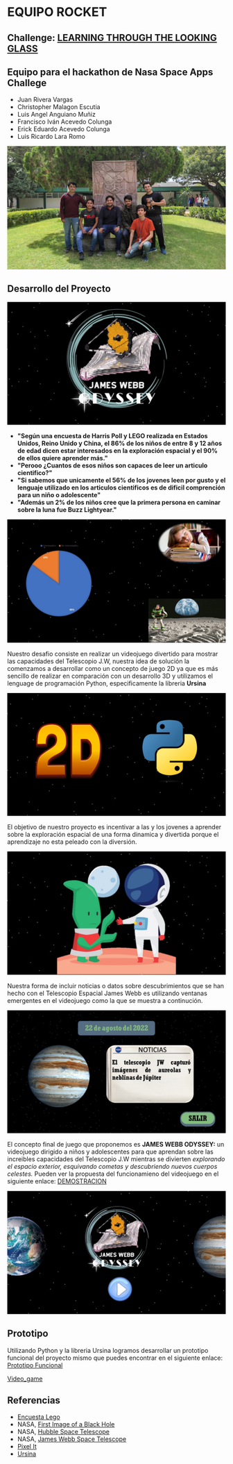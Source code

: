 # EQUIPO ROCKET
## **Challenge:** [LEARNING THROUGH THE LOOKING GLASS](https://2022.spaceappschallenge.org/challenges/2022-challenges/through-the-looking-glass/details)

## Equipo para el hackathon de Nasa Space Apps Challege 
- Juan Rivera Vargas
- Christopher Malagon Escutia
- Luis Angel Anguiano Muñiz
- Francisco Iván Acevedo Colunga
- Erick Eduardo Acevedo Colunga
- Luis Ricardo Lara Romo


![Equipo](imagenes/Equipo.jpeg)

## Desarrollo del Proyecto

![portada](imagenes/Pitch_juegoJamesWebbOdyssey/Diapositiva1.JPG)

- **"Según una encuesta de Harris Poll y LEGO realizada en Estados Unidos, Reino Unido y China, el 86% de los niños de entre 8 y 12 años de edad dicen estar interesados en la exploración espacial y el 90% de ellos quiere aprender más."**
- **"Perooo ¿Cuantos de esos niños son capaces de leer un articulo cientifico?"**
- **"Si sabemos que unicamente el 56% de los jovenes leen por gusto y el lenguaje utilizado en los articulos cientificos es de dificil comprención para un niño o adolescente"**
- **"Además  un 2% de los niños cree que la primera persona en caminar sobre la luna fue Buzz Lightyear."**

![datos](imagenes/Pitch_juegoJamesWebbOdyssey/Diapositiva2.JPG)


Nuestro desafio consiste en realizar un videojuego divertido para mostrar las capacidades del Telescopio J.W, nuestra idea de solución la comenzamos a desarrollar como un concepto de juego 2D ya que es más sencillo de realizar en comparación con un desarrollo 3D y utilizamos el lenguage de programación Python, especificamente la libreria **Ursina**

![desarrollo](imagenes/Pitch_juegoJamesWebbOdyssey/Diapositiva4.JPG)

El objetivo de nuestro proyecto es incentivar a las y los jovenes a aprender sobre la exploración espacial de una forma dinamica y divertida porque el aprendizaje no esta peleado con la diversión.

![incentivar](imagenes/Pitch_juegoJamesWebbOdyssey/Diapositiva5.JPG)

Nuestra forma de incluir noticias o datos sobre descubrimientos que se han hecho con el Telescopio Espacial James Webb es utilizando ventanas emergentes en el videojuego como la que se muestra a continución.

![incentivar](imagenes/Pitch_juegoJamesWebbOdyssey/Diapositiva6.JPG)

El concepto final de juego que proponemos es **JAMES WEBB ODYSSEY:** un videojuego dirigido a niños y adolescentes para que aprendan sobre las increibles capacidades del Telescopio J.W mientras se divierten *explorando el espacio exterior, esquivando cometas y descubriendo nuevos cuerpos celestes.*
Pueden ver la propuesta del funcionamieno del videojuego en el siguiente enlace: [DEMOSTRACION](https://drive.google.com/file/d/1dl9AsqIF_nlSN5OrzdpbXx-cbWNE1Wzt/view?usp=sharing)

![incentivar](imagenes/Pitch_juegoJamesWebbOdyssey/Diapositiva3.JPG)



## Prototipo
Utilizando Python y la libreria Ursina logramos desarrollar un prototipo funcional del proyecto mismo que puedes encontrar en el siguiente enlace: [Prototipo Funcional](https://drive.google.com/file/d/18GZtK8YS1SVLKd62_-2onxvnR4_KKJ3K/view?usp=sharing)

[Video_game](imagenes/juego.jpeg)

## Referencias
- [Encuesta Lego](https://decoracion.trendencias.com/dormitorio/85-ninos-esta-interesado-espacio-estudio-lego)
- NASA, [First Image of a Black Hole](https://solarsystem.nasa.gov/resources/2319/first-image-of-a-black-hole/)
- NASA, [Hubble Space Telescope](https://www.nasa.gov/mission_pages/hubble/main/index.html)
- NASA, [James Webb Space Telescope](https://www.nasa.gov/mission_pages/webb/main/index.html)
- [Pixel It](https://giventofly.github.io/pixelit/)
- [Ursina](https://github.com/pokepetter/ursina.git)
